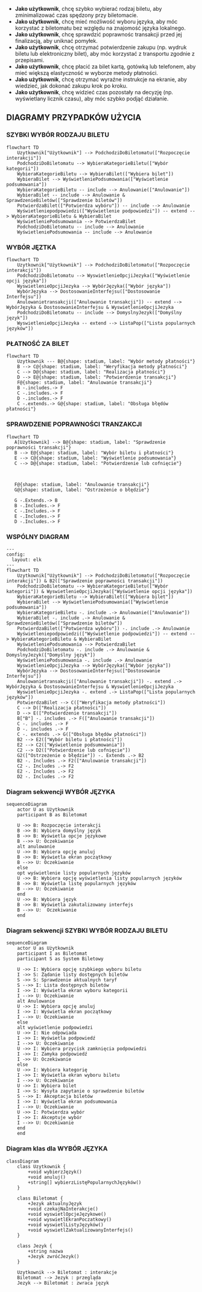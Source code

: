 
- **Jako użytkownik**, chcę szybko wybierać rodzaj biletu, aby zminimalizować czas spędzony przy biletomacie.
- **Jako użytkownik**, chcę mieć możliwość wyboru języka, aby móc korzystać z biletomatu bez względu na znajomość języka lokalnego.
- **Jako użytkownik**, chcę sprawdzić poprawnośc transakcji przed jej finalizacją, aby uniknać pomyłek.
- **Jako użytkownik**, chcę otrzymać potwierdzenie zakupu (np. wydruk biletu lub elektroniczny bilet), aby móc korzystać z transportu zgodnie z przepisami.
- **Jako użytkownik**, chcę płacić za bilet kartą, gotówką lub telefonem, aby mieć
większą elastyczność w wyborze metody płatności.
- **Jako użytkownik**, chcę otrzymać wyraźne instrukcje na ekranie, aby wiedzieć,
jak dokonać zakupu krok po kroku.
- **Jako użytkownik**, chcę widzieć czas pozostały na decyzję (np. wyświetlany
licznik czasu), aby móc szybko podjąć działanie.

## DIAGRAMY PRZYPADKÓW UŻYCIA


### SZYBKI WYBÓR RODZAJU BILETU
```mermaid
flowchart TD
    Uzytkownik["Użytkownik"] --> PodchodziDoBiletomatu(["Rozpoczęcie interakcji"])
    PodchodziDoBiletomatu --> WybieraKategorieBiletu(["Wybór kategorii"])
    WybieraKategorieBiletu --> WybieraBilet(["Wybiera bilet"])
    WybieraBilet --> WyświetleniePodsumowania(["Wyświetlenie podsumowania"])
    WybieraKategorieBiletu -- include --> Anulowanie(["Anulowanie"])
    WybieraBilet -- include --> Anulowanie & SprawdzenieBiletów(["Sprawdzenie biletów"])
    PotwierdzaBilet(["Potwierdza wybóru"]) -- include --> Anulowanie
    Wyświetleniepodpowiedzi(["Wyświetlenie podpowiedzi"]) -- extend --> WybieraKategorieBiletu & WybieraBilet
    WyświetleniePodsumowania --> PotwierdzaBilet
    PodchodziDoBiletomatu -- include --> Anulowanie
    WyświetleniePodsumowania -- include --> Anulowanie
```
### WYBÓR JĘZTKA
```mermaid
flowchart TD
    Uzytkownik["Użytkownik"] --> PodchodziDoBiletomatu(["Rozpoczęcie interakcji"])
    PodchodziDoBiletomatu --> WyswietlenieOpcjiJezyka(["Wyświetlenie opcji języka"])
    WyswietlenieOpcjiJezyka --> WybórJęzyka(["Wybór języka"])
    WybórJęzyka --> DostosowanieInterfejsu(["Dostosowanie Interfejsu"])
    Anulowanietransakcji(["Anulowanie transakcji"]) -- extend --> WybórJęzyka & DostosowanieInterfejsu & WyswietlenieOpcjiJezyka
    PodchodziDoBiletomatu -- include --> DomyslnyJezyk(["Domyślny język"])
    WyswietlenieOpcjiJezyka -- extend --> ListaPop(["Lista popularnych języków"])
```

### PŁATNOŚĆ ZA BILET
```mermaid
flowchart TD
    Uzytkownik --- B@{shape: stadium, label: "Wybór metody płatności"}
    B --> C@{shape: stadium, label: "Weryfikacja metody płatności"}
    C --> D@{shape: stadium, label: "Realizacja płatności"}
    D --> E@{shape: stadium, label: "Potwierdzenie transakcji"}
    F@{shape: stadium, label: "Anulowanie transakcji"}
    B -.includes.-> F
    C -.includes.-> F
    D -.includes.-> F
    C -.extends.-> G@{shape: stadium, label: "Obsługa błędów płatności"}
```

### SPRAWDZENIE POPRAWNOŚCI TRANZAKCJI
```mermaid
flowchart TD
   A[Użytkownik] --> B@{shape: stadium, label: "Sprawdzenie poprawności transakcji"}
   B --> E@{shape: stadium, label: "Wybór biletu i płatności"}
   E --> C@{shape: stadium, label: "Wyświetlenie podsumowania"}
   C --> D@{shape: stadium, label: "Potwierdzenie lub cofnięcie"}
   
   

   F@{shape: stadium, label: "Anulowanie transakcji"}
   G@{shape: stadium, label: "Ostrzeżenie o błędzie"}

   G -.Extends.-> B
   B -.Includes.-> F
   C -.Includes.-> F
   E -.Includes.-> F
   D -.Includes.-> F
```

### WSPÓLNY DIAGRAM
```mermaid
---
config:
  layout: elk
---
flowchart TD
    Uzytkownik["Użytkownik"] --> PodchodziDoBiletomatu(["Rozpoczęcie interakcji"]) & B2(["Sprawdzenie poprawności transakcji"])
    PodchodziDoBiletomatu --> WybieraKategorieBiletu(["Wybór kategorii"]) & WyswietlenieOpcjiJezyka(["Wyświetlenie opcji języka"])
    WybieraKategorieBiletu --> WybieraBilet(["Wybiera bilet"])
    WybieraBilet --> WyświetleniePodsumowania(["Wyświetlenie podsumowania"])
    WybieraKategorieBiletu -. include .-> Anulowanie(["Anulowanie"])
    WybieraBilet -. include .-> Anulowanie & SprawdzenieBiletów(["Sprawdzenie biletów"])
    PotwierdzaBilet(["Potwierdza wybóru"]) -. include .-> Anulowanie
    Wyświetleniepodpowiedzi(["Wyświetlenie podpowiedzi"]) -- extend --> WybieraKategorieBiletu & WybieraBilet
    WyświetleniePodsumowania --> PotwierdzaBilet
    PodchodziDoBiletomatu -. include .-> Anulowanie & DomyslnyJezyk(["Domyślny język"])
    WyświetleniePodsumowania -. include .-> Anulowanie
    WyswietlenieOpcjiJezyka --> WybórJęzyka(["Wybór języka"])
    WybórJęzyka --> DostosowanieInterfejsu(["Dostosowanie Interfejsu"])
    Anulowanietransakcji(["Anulowanie transakcji"]) -. extend .-> WybórJęzyka & DostosowanieInterfejsu & WyswietlenieOpcjiJezyka
    WyswietlenieOpcjiJezyka -. extend .-> ListaPop(["Lista popularnych języków"])
    PotwierdzaBilet --> C(["Weryfikacja metody płatności"])
    C --> D(["Realizacja płatności"])
    D --> E(["Potwierdzenie transakcji"])
    B["B"] -. includes .-> F(["Anulowanie transakcji"])
    C -. includes .-> F
    D -. includes .-> F
    C -. extends .-> G(["Obsługa błędów płatności"])
    B2 --> E2(["Wybór biletu i płatności"])
    E2 --> C2(["Wyświetlenie podsumowania"])
    C2 --> D2(["Potwierdzenie lub cofnięcie"])
    G2(["Ostrzeżenie o błędzie"]) -. Extends .-> B2
    B2 -. Includes .-> F2(["Anulowanie transakcji"])
    C2 -. Includes .-> F2
    E2 -. Includes .-> F2
    D2 -. Includes .-> F2
```


### Diagram sekwencji WYBÓR JĘZYKA
```mermaid
sequenceDiagram
    actor U as Użytkownik
    participant B as Biletomat

    U ->> B: Rozpoczęcie interakcji
    B ->> B: Wybiera domyślny język
    B ->> B: Wyświetla opcje językowe
    B -->> U: Oczekiwanie
    alt anulowanie
    U ->> B: Wybiera opcję anuluj
    B ->> B: Wyświetla ekran początkowy
    B -->> U: Oczekiwanie
    else
    opt wyświetlenie listy popularnych języków
    U ->> B: Wybiera opcję wyświetlenia listy popularnych języków
    B ->> B: Wyświetla listę popularnych języków
    B -->> U: Oczekiwanie
    end
    U ->> B: Wybiera język
    B ->> B: Wyświetla zakutalizowany interfejs
    B -->> U:  Oczekiwanie
    end
```

### Diagram sekwencji SZYBKI WYBÓR RODZAJU BILETU
```mermaid
sequenceDiagram
    actor U as Użytkownik
    participant I as Biletomat
    participant S as System Biletowy
    
    U ->> I: Wybiera opcję szybkiego wyboru biletu
    I ->> S: Żądanie listy dostępnych biletów
    S ->> S: Sprawdzenie aktualnych taryf
    S -->> I: Lista dostępnych biletów
    I ->> I: Wyświetla ekran wyboru kategorii
    I -->> U: Oczekiwanie
    alt Anulowanie
    U ->> I: Wybiera opcję anuluj
    I ->> I: Wyświetla ekran początkowy
    I -->> U: Oczekiwanie
    else
    alt wyświetlenie podpowiedzi
    U ->> I: Nie odpowiada
    I ->> I: Wyświetla podpowiedź
    I -->> U: Oczekiwanie
    U ->> I: Wybiera przycisk zamknięcia podpowiedzi
    I ->> I: Zamyka podpowiedź
    I ->> U: Oczekiwanie
    else
    U ->> I: Wybiera kategorię
    I ->> I: Wyświetla ekran wyboru biletu
    I -->> U: Oczekiwanie
    U ->> I: Wybiera bilet
    I ->> S: Wysyła zapytanie o sprawdzenie biletów
    S -->> I: Akceptacja biletów
    I ->> I: Wyświetla ekran podsumowania
    I -->> U: Oczekiwanie
    U ->> I: Potwierdza wybór
    I ->> I: Akceptuje wybór
    I -->> U: Oczekiwanie
    end
    end
```

### Diagram klas dla WYBÓR JĘZYKA
```mermaid
classDiagram
    class Uzytkownik {
        +void wybierzJęzyk()
        +void anuluj()
        +string[] wybierzListęPopularnychJęzyków()
    }

    class Biletomat {
        +Jezyk aktualnyJęzyk
        +void czekajNaInterakcje()
        +void wyswietlOpcjeJęzykowe()
        +void wyswietlEkranPoczatkowy()
        +void wyswietlListyJęzyków()
        +void wyswietlZaktualizowanyInterfejs()
    }

    class Jezyk {
        +string nazwa
        +Jezyk zwróćJezyk()
    }

    Uzytkownik --> Biletomat : interakcje
    Biletomat --> Jezyk : przegląda
    Jezyk --> Biletomat : zwraca język
```
